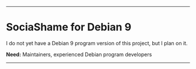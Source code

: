 
***

# SociaShame for Debian 9

I do not yet have a Debian 9 program version of this project, but I plan on it.

**Need:** Maintainers, experienced Debian program developers

***
